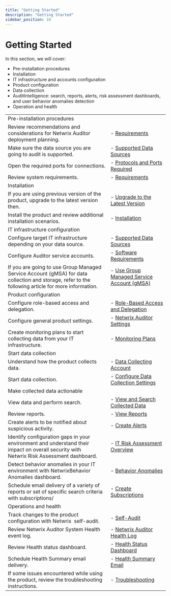 ```yaml
---
title: "Getting Started"
description: "Getting Started"
sidebar_position: 10
---
```


# Getting Started

In this section, we will cover:

- Pre-installation procedures
- Installation
- IT infrastructure and accounts configuration
- Product configuration
- Data collection
- AuditIntelligence: search, reports, alerts, risk assessment dashboards, and user behavior
  anomalies detection
- Operation and health

|                                                                                                                                                    |                                                                                      |
| -------------------------------------------------------------------------------------------------------------------------------------------------- | ------------------------------------------------------------------------------------ |
| Pre-installation procedures                                                                                                                        |                                                                                      |
| Review recommendations and considerations for Netwrix Auditor deployment planning.                                                                 | - [Requirements](/docs/auditor/10.8/requirements/overview.md)                                           |
| Make sure the data source you are going to audit is supported.                                                                                     | - [Supported Data Sources](/docs/auditor/10.8/requirements/supporteddatasources/supporteddatasources.md)                     |
| Open the required ports for connections.                                                                                                           | - [Protocols and Ports Required](/docs/auditor/10.8/requirements/ports.md)                              |
| Review system requirements.                                                                                                                        | - [Requirements](/docs/auditor/10.8/requirements/overview.md)                                           |
| Installation                                                                                                                                       |                                                                                      |
| If you are using previous version of the product, upgrade to the latest version then.                                                              | - [Upgrade to the Latest Version](/docs/auditor/10.8/install/upgrade.md)                                |
| Install the product and review additional installation scenarios.                                                                                  | - [Installation](/docs/auditor/10.8/install/overview.md)                                                |
| IT infrastructure configuration                                                                                                                    |                                                                                      |
| Configure target IT infrastructure depending on your data source.                                                                                  | - [Supported Data Sources](/docs/auditor/10.8/requirements/supporteddatasources/supporteddatasources.md)                     |
| Configure Auditor service accounts.                                                                                                                | - [Software Requirements](/docs/auditor/10.8/requirements/software.md)                                  |
| If you are going to use Group Managed Service Account (gMSA) for data collection and storage, refer to the following article for more information. | - [Use Group Managed Service Account (gMSA)](/docs/auditor/10.8/requirements/gmsa.md)                   |
| Product configuration                                                                                                                              |                                                                                      |
| Configure role-based access and delegation.                                                                                                        | - [Role-Based Access and Delegation](/docs/auditor/10.8/admin/monitoringplans/delegation.md)            |
| Configure general product settings.                                                                                                                | - [Netwrix Auditor Settings](/docs/auditor/10.8/admin/settings/overview.md)                             |
| Create monitoring plans to start collecting data from your IT infrastructure.                                                                      | - [Monitoring Plans](/docs/auditor/10.8/admin/monitoringplans/overview.md)                              |
| Start data collection                                                                                                                              |                                                                                      |
| Understand how the product collects data.                                                                                                          | - [Data Collecting Account](/docs/auditor/10.8/admin/monitoringplans/dataaccounts.md)                   |
| Start data collection.                                                                                                                             | - [Configure Data Collection Settings](/docs/auditor/10.8/configuration/useractivity/datacollection.md) |
| Make collected data actionable                                                                                                                     |                                                                                      |
| View data and perform search.                                                                                                                      | - [View and Search Collected Data](/docs/auditor/10.8/admin/search/overview.md)                         |
| Review reports.                                                                                                                                    | - [View Reports](/docs/auditor/10.8/admin/reports/view.md)                                              |
| Create alerts to be notified about suspicious activity.                                                                                            | - [Create Alerts](/docs/auditor/10.8/admin/alertsettings/create/create.md)                                     |
| Identify configuration gaps in your environment and understand their impact on overall security with Netwrix Risk Assessment dashboard.            | - [IT Risk Assessment Overview ](/docs/auditor/10.8/admin/riskassessment/overview.md)                   |
| Detect behavior anomalies in your IT environment with NetwrixBehavior Anomalies dashboard.                                                         | - [Behavior Anomalies](/docs/auditor/10.8/admin/behavioranomalies/overview.md)                          |
| Schedule email delivery of a variety of reports or set of specific search criteria with subscriptions/                                             | - [Create Subscriptions](/docs/auditor/10.8/admin/subscriptions/create.md)                              |
| Operations and health                                                                                                                              |                                                                                      |
| Track changes to the product configuration with Netwrix  self-audit.                                                                               | - [Self-Audit](/docs/auditor/10.8/admin/healthstatus/selfaudit.md)                                      |
| Review Netwrix Auditor System Health event log.                                                                                                    | - [Netwrix Auditor Health Log](/docs/auditor/10.8/admin/healthstatus/dashboard/healthlog.md)            |
| Review Health status dashboard.                                                                                                                    | - [Health Status Dashboard](/docs/auditor/10.8/admin/healthstatus/dashboard/overview.md)                |
| Schedule Health Summary email delivery.                                                                                                            | - [Health Summary Email](/docs/auditor/10.8/admin/healthstatus/summaryemail.md)                         |
| If some issues encountered while using the product, review the troubleshooting instructions.                                                       | - [Troubleshooting](/docs/auditor/10.8/admin/healthstatus/troubleshooting.md)                           |
